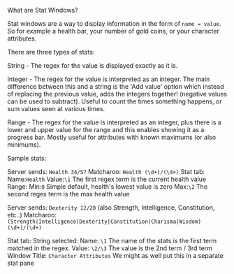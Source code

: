 What are Stat Windows?

Stat windows are a way to display information in the form of `name = value`. So for example a health bar, your number of gold coins, or your character attributes.

There are three types of stats:

String - The regex for the value is displayed exactly as it is.

Integer - The regex for the value is interpreted as an integer. The main difference between this and a string is the 'Add value' option which instead of replacing the previous value, adds the integers together! (negative values can be used to subtract). Useful to count the times something happens, or sum values seen at various times.

Range - The regex for the value is interpreted as an integer, plus there is a lower and upper value for the range and this enables showing it as a progress bar. Mostly useful for attributes with known maximums (or also minimums).

Sample stats:

Server sends: `Health 34/57`
Matcharoo: `Health (\d+)/(\d+)`
Stat tab:
Name:`Health`
Value:`\1` The first regex term is the current health value
Range:
Min:`0` Simple default, health's lowest value is zero
Max:`\2` The second regex term is the max health value


Server sends: `Dexterity 12/20` (also Strength, Intelligence, Constitution, etc..)
Matcharoo: `(Strength|Intelligence|Dexterity|Constitution|Charisma|Wisdom) (\d+)/(\d+)`

Stat tab:
String selected:
Name: `\1` The name of the stats is the first term matched in the regex.
Value: `\2/\3` The value is the 2nd term / 3rd term
Window Title: `Character Attributes` We might as well put this in a separate stat pane
